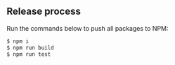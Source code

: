 ## Release process

Run the commands below to push all packages to NPM:

```sh
$ npm i
$ npm run build
$ npm run test
```
